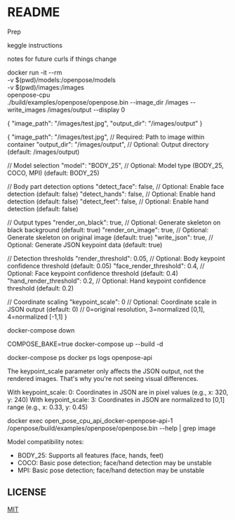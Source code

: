 # README

Prep

keggle instructions

notes for future curls if things change


docker run -it --rm \
  -v $(pwd)/models:/openpose/models \
  -v $(pwd)/images:/images \
  openpose-cpu \
  ./build/examples/openpose/openpose.bin --image_dir /images --write_images /images/output --display 0



  {
  "image_path": "/images/test.jpg",
  "output_dir": "/images/output"
}


{
  "image_path": "/images/test.jpg",           // Required: Path to image within container
  "output_dir": "/images/output",             // Optional: Output directory (default: /images/output)
  
  // Model selection
  "model": "BODY_25",                         // Optional: Model type (BODY_25, COCO, MPI) (default: BODY_25)
  
  // Body part detection options
  "detect_face": false,                       // Optional: Enable face detection (default: false)
  "detect_hands": false,                      // Optional: Enable hand detection (default: false)
  "detect_feet": false,                      // Optional: Enable hand detection (default: false)
  
  // Output types
  "render_on_black": true,                    // Optional: Generate skeleton on black background (default: true)
  "render_on_image": true,                    // Optional: Generate skeleton on original image (default: true)
  "write_json": true,                         // Optional: Generate JSON keypoint data (default: true)
  
  // Detection thresholds
  "render_threshold": 0.05,                   // Optional: Body keypoint confidence threshold (default: 0.05)
  "face_render_threshold": 0.4,               // Optional: Face keypoint confidence threshold (default: 0.4)
  "hand_render_threshold": 0.2,               // Optional: Hand keypoint confidence threshold (default: 0.2)
  
  // Coordinate scaling
  "keypoint_scale": 0                         // Optional: Coordinate scale in JSON output (default: 0)
                                              // 0=original resolution, 3=normalized [0,1], 4=normalized [-1,1]
}


docker-compose down

COMPOSE_BAKE=true docker-compose up --build -d

docker-compose ps
docker ps
logs openpose-api


The keypoint_scale parameter only affects the JSON output, not the rendered images. That's why you're not seeing visual differences.

With keypoint_scale: 0: Coordinates in JSON are in pixel values (e.g., x: 320, y: 240)
With keypoint_scale: 3: Coordinates in JSON are normalized to [0,1] range (e.g., x: 0.33, y: 0.45)


docker exec open_pose_cpu_api_docker-openpose-api-1 /openpose/build/examples/openpose/openpose.bin --help | grep image

Model compatibility notes:
- BODY_25: Supports all features (face, hands, feet)
- COCO: Basic pose detection; face/hand detection may be unstable
- MPI: Basic pose detection; face/hand detection may be unstable

## LICENSE

[MIT](LICENSE)